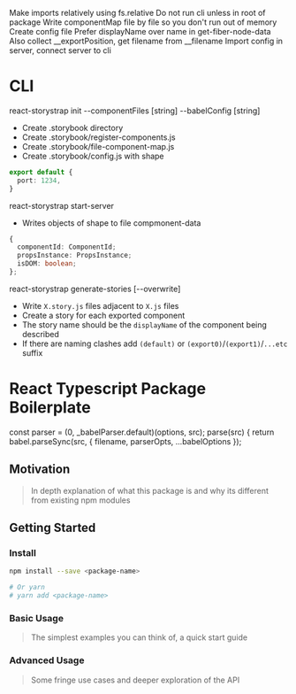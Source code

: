 Make imports relatively using fs.relative
Do not run cli unless in root of package
Write componentMap file by file so you don't run out of memory
Create config file
Prefer displayName over name in get-fiber-node-data
Also collect __exportPosition, get filename from __filename
Import config in server, connect server to cli


# CLI

react-storystrap init --componentFiles [string] --babelConfig [string] 

- Create .storybook directory
- Create .storybook/register-components.js
- Create .storybook/file-component-map.js
- Create .storybook/config.js with shape

```ts
export default {
  port: 1234,
}
```

react-storystrap start-server

- Writes objects of shape to file compmonent-data

```ts
{
  componentId: ComponentId;
  propsInstance: PropsInstance;
  isDOM: boolean;
};
```

react-storystrap generate-stories [--overwrite]

- Write `X.story.js` files adjacent to `X.js` files
- Create a story for each exported component
- The story name should be the `displayName` of the component being described
- If there are naming clashes add `(default)` or `(export0)`/`(export1)`/`...etc` suffix



# React Typescript Package Boilerplate

  const parser = (0, _babelParser.default)(options, src);
    parse(src) {
      return babel.parseSync(src, {
        filename,
        parserOpts,
        ...babelOptions
      });
## Motivation

> In depth explanation of what this package is and why its different from existing npm modules

## Getting Started

### Install

```bash
npm install --save <package-name>

# Or yarn
# yarn add <package-name>
```

### Basic Usage

> The simplest examples you can think of, a quick start guide

### Advanced Usage

> Some fringe use cases and deeper exploration of the API
